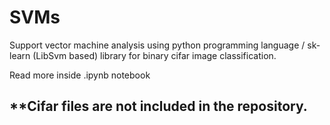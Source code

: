 # SVMs

Support vector machine analysis using python programming language / sk-learn (LibSvm based) library for binary cifar image classification.

Read more inside .ipynb notebook

## **Cifar files are not included in the repository.
